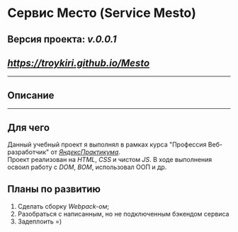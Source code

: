 # **Сервис Место (Service Mesto)**
## Версия проекта: **_v.0.0.1_**

## *https://troykiri.github.io/Mesto*
---
## Описание
---
## Для чего
Данный учебный проект я выполнял в рамках курса "Профессия Веб-разработчик" от *[ЯндексПрактикума](https://praktikum.yandex.ru)*.  
Проект реализован на *HTML*, *CSS* и чистом *JS*. В ходе выполнения освоил работу с *DOM*, *BOM*, использовал ООП и др.  

## Планы по развитию
1. Сделать сборку *Webpack-ом*;
2. Разобраться с написанным, но не подключенным бэкендом сервиса
3. Задеплоить =)

